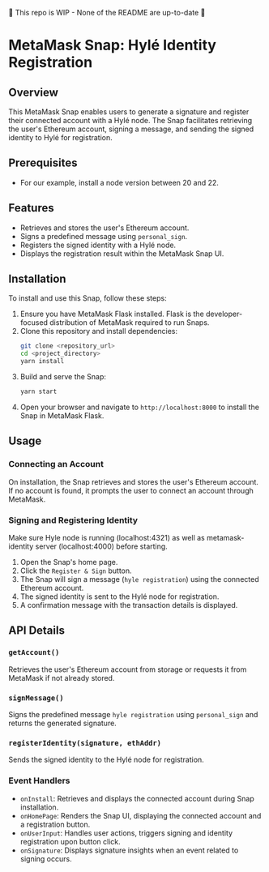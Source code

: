 🚧  This repo is WIP - None of the README are up-to-date 🚧

# MetaMask Snap: Hylé Identity Registration

## Overview

This MetaMask Snap enables users to generate a signature and register their connected account with a Hylé node. The Snap facilitates retrieving the user's Ethereum account, signing a message, and sending the signed identity to Hylé for registration.

## Prerequisites

- For our example, install a node version between 20 and 22.

## Features

- Retrieves and stores the user's Ethereum account.
- Signs a predefined message using `personal_sign`.
- Registers the signed identity with a Hylé node.
- Displays the registration result within the MetaMask Snap UI.

## Installation

To install and use this Snap, follow these steps:

1. Ensure you have MetaMask Flask installed. Flask is the developer-focused distribution of MetaMask required to run Snaps.
2. Clone this repository and install dependencies:
   ```sh
   git clone <repository_url>
   cd <project_directory>
   yarn install
   ```
3. Build and serve the Snap:
   ```sh
   yarn start
   ```
4. Open your browser and navigate to `http://localhost:8000` to install the Snap in MetaMask Flask.

## Usage

### Connecting an Account

On installation, the Snap retrieves and stores the user's Ethereum account. If no account is found, it prompts the user to connect an account through MetaMask.

### Signing and Registering Identity

Make sure Hyle node is running (localhost:4321) as well as metamask-identity server (localhost:4000) before starting.

1. Open the Snap's home page.
2. Click the `Register & Sign` button.
3. The Snap will sign a message (`hyle registration`) using the connected Ethereum account.
4. The signed identity is sent to the Hylé node for registration.
5. A confirmation message with the transaction details is displayed.

## API Details

### `getAccount()`

Retrieves the user's Ethereum account from storage or requests it from MetaMask if not already stored.

### `signMessage()`

Signs the predefined message `hyle registration` using `personal_sign` and returns the generated signature.

### `registerIdentity(signature, ethAddr)`

Sends the signed identity to the Hylé node for registration.

### Event Handlers

- `onInstall`: Retrieves and displays the connected account during Snap installation.
- `onHomePage`: Renders the Snap UI, displaying the connected account and a registration button.
- `onUserInput`: Handles user actions, triggers signing and identity registration upon button click.
- `onSignature`: Displays signature insights when an event related to signing occurs.
